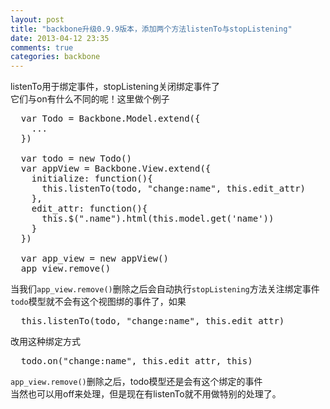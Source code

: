 ```yaml
---
layout: post
title: "backbone升级0.9.9版本，添加两个方法listenTo与stopListening"
date: 2013-04-12 23:35
comments: true
categories: backbone
---
```

listenTo用于绑定事件，stopListening关闭绑定事件了<br />
它们与on有什么不同的呢！这里做个例子<br />
<pre>
  var Todo = Backbone.Model.extend({
    ...
  })
   
  var todo = new Todo()
  var appView = Backbone.View.extend({
    initialize: function(){
      this.listenTo(todo, "change:name", this.edit_attr)
    },
    edit_attr: function(){
      this.$(".name").html(this.model.get('name'))
    }
  })

  var app_view = new appView()
  app_view.remove()  
</pre>
当我们<code>app_view.remove()</code>删除之后会自动执行<code>stopListening</code>方法关注绑定事件<br />
<code>todo</code>模型就不会有这个视图绑的事件了，如果<br />
<pre>
  this.listenTo(todo, "change:name", this.edit_attr)
</pre>
改用这种绑定方式
<pre>
  todo.on("change:name", this.edit_attr, this)
</pre>
<code>app_view.remove()</code>删除之后，todo模型还是会有这个绑定的事件<br />
当然也可以用off来处理，但是现在有listenTo就不用做特别的处理了。
